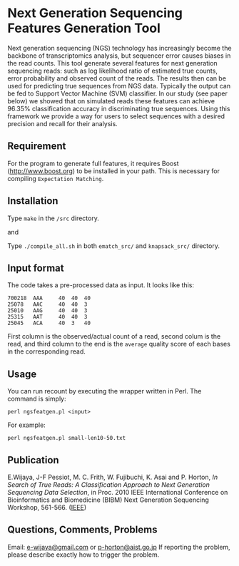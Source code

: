 # Next Generation Sequencing Features Generation Tool

Next generation sequencing (NGS) technology has increasingly become the
backbone of transcriptomics analysis, but sequencer error causes biases in the read counts. 
This tool generate  several features for next generation sequencing reads:
such as log likelihood ratio of estimated true counts, error probability and observed count of the reads.
The results then can be used for  predicting true sequences from NGS data. 
Typically the output can be fed to Support Vector Machine (SVM) classifier. 
In our study (see paper below) we showed that on simulated reads these
features can achieve 96.35% classification accuracy in discriminating true
sequences. Using this framework we provide a way for users to select
sequences with a desired precision and recall for their analysis. 


## Requirement 

For the program to generate full features, it requires
Boost (http://www.boost.org) to be installed in your path. 
This is necessary for compiling `Expectation Matching`.


## Installation 
Type `make` in the `/src` directory. 

and 

Type `./compile_all.sh` in both  `ematch_src/` and `knapsack_src/` directory.



## Input format
The code takes a pre-processed data as input. It looks like this:

```
700218	AAA     40	40	40	
25078	AAC     40	40	3	
25010	AAG     40	40	3	
25315	AAT     40	40	3	
25045	ACA     40	3	40
```

First column is the observed/actual count of a read, second colum is the read, 
and third column to the end is the `average` quality score of each bases 
in the corresponding read.


## Usage 

You can run recount by executing the wrapper written in Perl.
The command is simply:

```
perl ngsfeatgen.pl <input> 
```

For example:

```
perl ngsfeatgen.pl small-len10-50.txt
```

## Publication
E.Wijaya, J-F Pessiot, M. C. Frith, W. Fujibuchi, K. Asai and P. Horton, *In
Search of True Reads: A Classification Approach to Next Generation Sequencing
Data Selection*, in Proc. 2010 IEEE International Conference on Bioinformatics
and Biomedicine (BIBM) Next Generation Sequencing Workshop, 561-566.
([IEEE](http://bit.ly/1ATrBmR))


## Questions, Comments, Problems 
Email: e-wijaya@gmail.com or p-horton@aist.go.jp
If reporting the problem, please describe exactly how to trigger
the problem.
